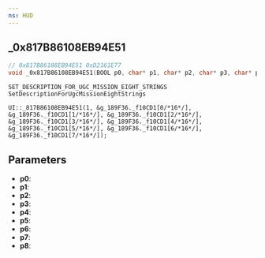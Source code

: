 ```yaml
---
ns: HUD
---
```

## _0x817B86108EB94E51

```c
// 0x817B86108EB94E51 0xD2161E77
void _0x817B86108EB94E51(BOOL p0, char* p1, char* p2, char* p3, char* p4, char* p5, char* p6, char* p7, char* p8);
```

```
SET_DESCRIPTION_FOR_UGC_MISSION_EIGHT_STRINGS
SetDescriptionForUgcMissionEightStrings

UI::_817B86108EB94E51(1, &g_189F36._f10CD1[0/*16*/], &g_189F36._f10CD1[1/*16*/], &g_189F36._f10CD1[2/*16*/], &g_189F36._f10CD1[3/*16*/], &g_189F36._f10CD1[4/*16*/], &g_189F36._f10CD1[5/*16*/], &g_189F36._f10CD1[6/*16*/], &g_189F36._f10CD1[7/*16*/]);  
```

## Parameters
* **p0**: 
* **p1**: 
* **p2**: 
* **p3**: 
* **p4**: 
* **p5**: 
* **p6**: 
* **p7**: 
* **p8**: 

